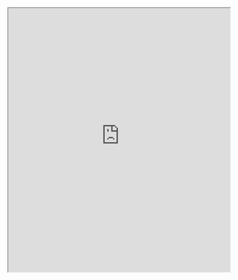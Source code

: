 <iframe
    src="https://customer-0xqrg05nzstfrwp9.cloudflarestream.com/d9bd36979ffc442e872eb40a46996dec/iframe"
    width="100%" 
    height="600px">
</iframe>